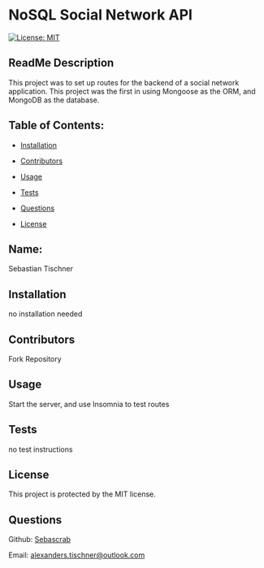# NoSQL Social Network API
  [![License: MIT](https://img.shields.io/badge/License-MIT-yellow.svg)](https://opensource.org/licenses/MIT)
  ## ReadMe Description 

  This project was to set up routes for the backend of a social network application. This project was the first in using Mongoose as the ORM, and MongoDB as the database.  
  ## Table of Contents: 

  * [Installation](#installation) 

  * [Contributors](#contributors) 

  * [Usage](#usage) 

  * [Tests](#tests) 

  * [Questions](#questions) 

  * [License](#license) 

  ## Name: 

  Sebastian Tischner
  ## Installation 

  no installation needed
  ## Contributors 

  Fork Repository 
  ## Usage 

  Start the server, and use Insomnia to test routes 
  ## Tests 

  no test instructions
  ## License 
 
  This project is protected by the MIT license.
  ## Questions 

  Github: [Sebascrab](https://github.com/Sebascrab) 

  Email: alexanders.tischner@outlook.com  

  

